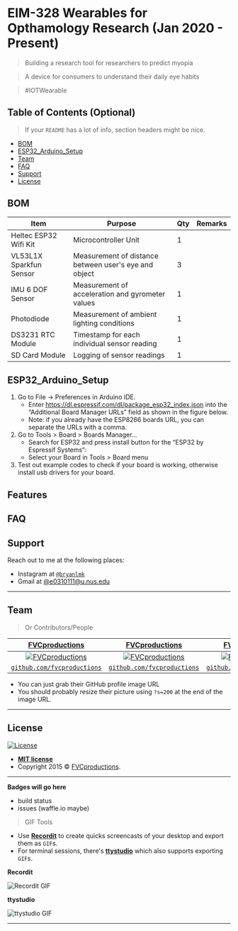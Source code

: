# EIM-328 Wearables for Opthamology Research (Jan 2020 - Present)

> Building a research tool for researchers to predict myopia

> A device for consumers to understand their daily eye habits

> #IOTWearable

## Table of Contents (Optional)

> If your `README` has a lot of info, section headers might be nice.

- [BOM](#BOM)
- [ESP32_Arduino_Setup](#ESP32_Arduino_Setup)
- [Team](#team)
- [FAQ](#faq)
- [Support](#support)
- [License](#license)

## BOM

| Item                    | Purpose                                               | Qty | Remarks |
|-------------------------|-------------------------------------------------------|-----|---------|
| Heltec ESP32 Wifi Kit   | Microcontroller Unit                                  | 1   |         |
| VL53L1X Sparkfun Sensor | Measurement of distance between user's eye and object | 3   |         |
| IMU 6 DOF Sensor        | Measurement of acceleration and gyrometer values      | 1   |         |
| Photodiode              | Measurement of ambient lighting conditions            | 1   |         |
| DS3231 RTC Module       | Timestamp for each individual sensor reading          | 1   |         |
| SD Card Module          | Logging of sensor readings                            | 1   |         |

## ESP32_Arduino_Setup
1. Go to File -> Preferences in Arduino IDE.
      * Enter https://dl.espressif.com/dl/package_esp32_index.json into the “Additional Board Manager URLs” field as shown in the figure below.
      * Note: if you already have the ESP8266 boards URL, you can separate the URLs with a comma.
2. Go to Tools > Board > Boards Manager…
      * Search for ESP32 and press install button for the “ESP32 by Espressif Systems“:
      * Select your Board in Tools > Board menu 
3. Test out example codes to check if your board is working, otherwise install usb drivers for your board.

## Features
## FAQ
## Support

Reach out to me at the following places:

- Instagram at <a href="http://instagram.com/bryanlmk" target="_blank">`@bryanlmk`</a>
- Gmail at <a href=mailto:e0310111@u.nus.edu>@e0310111@u.nus.edu</a>

---
## Team

> Or Contributors/People

| <a href="http://fvcproductions.com" target="_blank">**FVCproductions**</a> | <a href="http://fvcproductions.com" target="_blank">**FVCproductions**</a> | <a href="http://fvcproductions.com" target="_blank">**FVCproductions**</a> |
| :---: |:---:| :---:|
| [![FVCproductions](https://avatars1.githubusercontent.com/u/4284691?v=3&s=200)](http://fvcproductions.com)    | [![FVCproductions](https://avatars1.githubusercontent.com/u/4284691?v=3&s=200)](http://fvcproductions.com) | [![FVCproductions](https://avatars1.githubusercontent.com/u/4284691?v=3&s=200)](http://fvcproductions.com)  |
| <a href="http://github.com/fvcproductions" target="_blank">`github.com/fvcproductions`</a> | <a href="http://github.com/fvcproductions" target="_blank">`github.com/fvcproductions`</a> | <a href="http://github.com/fvcproductions" target="_blank">`github.com/fvcproductions`</a> |

- You can just grab their GitHub profile image URL
- You should probably resize their picture using `?s=200` at the end of the image URL.

---

## License

[![License](http://img.shields.io/:license-mit-blue.svg?style=flat-square)](http://badges.mit-license.org)

- **[MIT license](http://opensource.org/licenses/mit-license.php)**
- Copyright 2015 © <a href="http://fvcproductions.com" target="_blank">FVCproductions</a>.

---

**Badges will go here**

- build status
- issues (waffle.io maybe)

> GIF Tools

- Use <a href="http://recordit.co/" target="_blank">**Recordit**</a> to create quicks screencasts of your desktop and export them as `GIF`s.
- For terminal sessions, there's <a href="https://github.com/chjj/ttystudio" target="_blank">**ttystudio**</a> which also supports exporting `GIF`s.

**Recordit**

![Recordit GIF](http://g.recordit.co/iLN6A0vSD8.gif)

**ttystudio**

![ttystudio GIF](https://raw.githubusercontent.com/chjj/ttystudio/master/img/example.gif)

---


